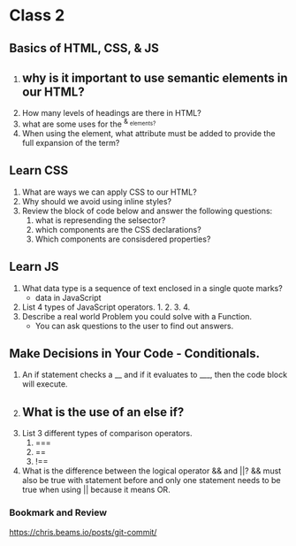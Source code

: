 # Class 2

## Basics of HTML, CSS, & JS

1. why is it important to use semantic elements in our HTML?
    - 
2. How many levels of headings are there in HTML?
3. what are some uses for the <sup> & <sub> elements?
4. When using the <abbr> element, what attribute must be added to provide the full expansion of the term?

## Learn CSS

1. What are ways we can apply CSS to our HTML?
2. Why should we avoid using inline styles?
3. Review the block of code below and answer the following questions:
    1. what is represending the selsector?
    2. which components are the CSS declarations?
    3. Which components are consisdered properties?

## Learn JS

1. What data type is a sequence of text enclosed in a single quote marks?
    - data in JavaScript
2. List 4 types of JavaScript operators.
    1. 
    2.
    3.
    4.
3. Describe a real world Problem you could solve with a Function.
    - You can ask questions to the user to find out answers.
    

## Make Decisions in Your Code - Conditionals.

1. An if statement checks a __ and if it evaluates to ___, then the code block will  execute.
2. What is the use of an else if?
    - 
3. List 3 different types of comparison operators.
    1. === 
    2. ==
    3. !==
4. What is the difference between the logical operator && and ||?
    && must also be true with statement before and only one statement needs to be true when using || because it means OR.

### Bookmark and Review
https://chris.beams.io/posts/git-commit/
